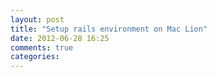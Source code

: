 ```yaml
---
layout: post
title: "Setup rails environment on Mac Lion"
date: 2012-06-28 16:25
comments: true
categories: 
---
```

